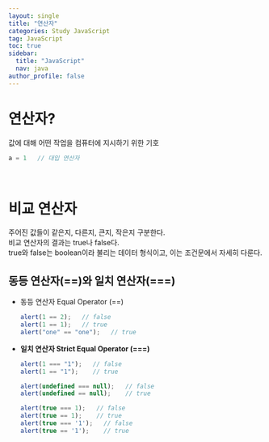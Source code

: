 ```yaml
---
layout: single
title: "연산자"
categories: Study JavaScript
tag: JavaScript
toc: true
sidebar:
  title: "JavaScript"
  nav: java
author_profile: false
---
```


# 연산자?
값에 대해 어떤 작업을 컴퓨터에 지시하기 위한 기호
```javascript
a = 1   // 대입 연산자
```
<br>

# 비교 연산자
주어진 값들이 같은지, 다른지, 큰지, 작은지 구분한다.  
비교 연산자의 결과는 true나 false다.  
true와 false는 boolean이라 불리는 데이터 형식이고, 이는 조건문에서 자세히 다룬다.  

## 동등 연산자(==)와 일치 연산자(===)
- 동등 연산자 Equal Operator (==)
  ```javascript
  alert(1 == 2);   // false
  alert(1 == 1);   // true
  alert("one" == "one");   // true
  ```
- **일치 연산자 Strict Equal Operator (===)**
  ```javascript
  alert(1 === "1");   // false
  alert(1 == "1");    // true
  ```
  ```javascript
  alert(undefined === null);   // false
  alert(undefined == null);    // true
  ```
  ```javascript
  alert(true === 1);   // false
  alert(true == 1);    // true
  alert(true === '1');   // false
  alert(true == '1');    // true
  ```
